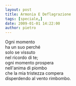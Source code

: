 ```yaml
---
layout: post
title: Armonia E Deflagrazione
tags: [speciale,]
date: 2009-01-01 14:22:00
author: pietro
---
```

Ogni momento<br/>ha un suo perché<br/>solo se vissuto<br/>nel ricordo di te;<br/>ogni momento prospera<br/>nell'anima di piombo<br/>che la mia tristezza compera<br/>disperdendo al vento rimbombo.

